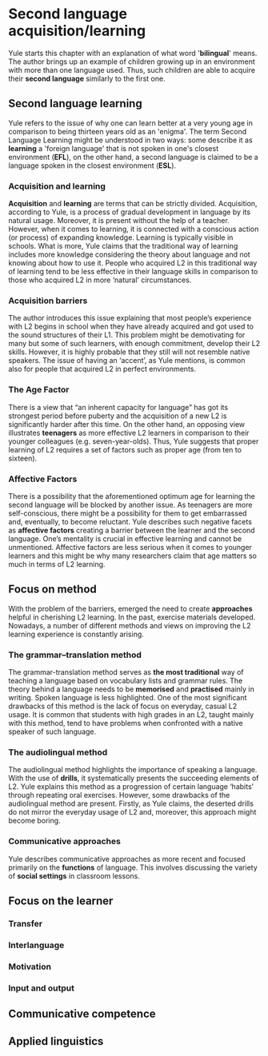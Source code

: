 # Second language acquisition/learning
Yule starts this chapter with an explanation of what word '**bilingual**' means. The author brings up an example of children growing up in an environment with more than one language used. Thus, such children are able to acquire their **second language** similarly to the first one.

## Second language learning
Yule refers to the issue of why one can learn better at a very young age in comparison to being thirteen years old as an 'enigma'. The term Second Language Learning might be understood in two ways: some describe it as **learning** a 'foreign language' that is not spoken in one's closest environment (**EFL**), on the other hand, a second language is claimed to be a language spoken in the closest environment (**ESL**). 
### Acquisition and learning
**Acquisition** and **learning** are terms that can be strictly divided. Acquisition, according to Yule, is a process of gradual development in language by its natural usage. Moreover, it is present without the help of a teacher. However, when it comes to learning, it is connected with a conscious action (or process) of expanding knowledge. Learning is typically visible in schools.
What is more, Yule claims that the traditional way of learning includes more knowledge considering the theory about language and not knowing about how to use it. People who acquired L2 in this traditional way of learning tend to be less effective in their language skills in comparison to those who acquired L2 in more ‘natural’ circumstances.
### Acquisition barriers
The author introduces this issue explaining that most people’s experience with L2 begins in school when they have already acquired and got used to the sound structures of their L1. This problem might be demotivating for many but some of such learners, with enough commitment, develop their L2 skills. However, it is highly probable that they still will not resemble native speakers. The issue of having an ‘accent’, as Yule mentions, is common also for people that acquired L2 in perfect environments.
### The Age Factor
There is a view that “an inherent capacity for language” has got its strongest period before puberty and the acquisition of a new L2 is significantly harder after this time. On the other hand, an opposing view illustrates **teenagers** as more effective L2 learners in comparison to their younger colleagues (e.g. seven-year-olds). Thus, Yule suggests that proper learning of L2 requires a set of factors such as proper age (from ten to sixteen).
### Affective Factors
There is a possibility that the aforementioned optimum age for learning the second language will be blocked by another issue. As teenagers are more self-conscious, there might be a possibility for them to get embarrassed and, eventually, to become reluctant. Yule describes such negative facets as **affective factors** creating a barrier between the learner and the second language. One’s mentality is crucial in effective learning and cannot be unmentioned. Affective factors are less serious when it comes to younger learners and this might be why many researchers claim that age matters so much in terms of L2 learning.
## Focus on method
With the problem of the barriers, emerged the need to create **approaches** helpful in cherishing L2 learning. In the past, exercise materials developed. Nowadays, a number of different methods and views on improving the L2 learning experience is constantly arising.
### The grammar–translation method
The grammar-translation method serves as **the most traditional** way of teaching a language based on vocabulary lists and grammar rules. The theory behind a language needs to be **memorised** and **practised** mainly in writing. Spoken language is less highlighted. One of the most significant drawbacks of this method is the lack of focus on everyday, casual L2 usage. It is common that students with high grades in an L2, taught mainly with this method, tend to have problems when confronted with a native speaker of such language. 
### The audiolingual method
The audiolingual method highlights the importance of speaking a language. With the use of **drills**, it systematically presents the succeeding elements of L2. Yule explains this method as a progression of certain language ‘habits’ through repeating oral exercises. However, some drawbacks of the audiolingual method are present. Firstly, as Yule claims, the deserted drills do not mirror the everyday usage of L2 and, moreover, this approach might become boring.   
### Communicative approaches
Yule describes communicative approaches as more recent and focused primarily on the **functions** of language. This involves discussing the variety of **social settings** in classroom lessons.
## Focus on the learner

### Transfer

### Interlanguage

### Motivation

### Input and output


## Communicative competence


## Applied linguistics
